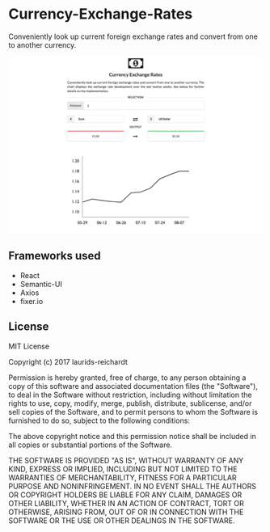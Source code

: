 # Currency-Exchange-Rates
Conveniently look up current foreign exchange rates and convert from one to another currency.

![alt text for screenshot](https://github.com/laurids-reichardt/Currency-Exchange-Rates/raw/master/Screenshot.png)

## Frameworks used

- React
- Semantic-UI
- Axios
- fixer.io


## License

MIT License

Copyright (c) 2017 laurids-reichardt

Permission is hereby granted, free of charge, to any person obtaining a copy
of this software and associated documentation files (the "Software"), to deal
in the Software without restriction, including without limitation the rights
to use, copy, modify, merge, publish, distribute, sublicense, and/or sell
copies of the Software, and to permit persons to whom the Software is
furnished to do so, subject to the following conditions:

The above copyright notice and this permission notice shall be included in all
copies or substantial portions of the Software.

THE SOFTWARE IS PROVIDED "AS IS", WITHOUT WARRANTY OF ANY KIND, EXPRESS OR
IMPLIED, INCLUDING BUT NOT LIMITED TO THE WARRANTIES OF MERCHANTABILITY,
FITNESS FOR A PARTICULAR PURPOSE AND NONINFRINGEMENT. IN NO EVENT SHALL THE
AUTHORS OR COPYRIGHT HOLDERS BE LIABLE FOR ANY CLAIM, DAMAGES OR OTHER
LIABILITY, WHETHER IN AN ACTION OF CONTRACT, TORT OR OTHERWISE, ARISING FROM,
OUT OF OR IN CONNECTION WITH THE SOFTWARE OR THE USE OR OTHER DEALINGS IN THE
SOFTWARE.